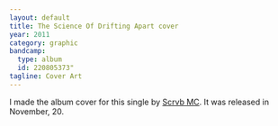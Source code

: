 ```yaml
---
layout: default
title: The Science Of Drifting Apart cover
year: 2011
category: graphic
bandcamp:
  type: album
  id: 220805373"
tagline: Cover Art
---
```

I made the album cover for this single by [Scrvb MC](//blgn.mn/scrvb). It was released in November, 20.
